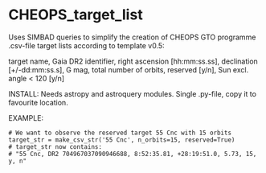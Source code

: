 # CHEOPS_target_list
Uses SIMBAD queries to simplify the creation of CHEOPS GTO programme .csv-file target lists
according to template v0.5:

 target name, Gaia DR2 identifier, right ascension [hh:mm:ss.ss], declination [+/-dd:mm:ss.s], G mag, total number of orbits, reserved [y/n], Sun excl. angle < 120 [y/n]

INSTALL:
Needs astropy and astroquery modules. Single .py-file, copy it to favourite location.

EXAMPLE:

    # We want to observe the reserved target 55 Cnc with 15 orbits
    target_str = make_csv_str('55 Cnc', n_orbits=15, reserved=True)
    # target_str now contains:
    # "55 Cnc, DR2 704967037090946688, 8:52:35.81, +28:19:51.0, 5.73, 15, y, n"
    
